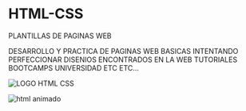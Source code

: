 # HTML-CSS
PLANTILLAS DE PAGINAS WEB

DESARROLLO Y PRACTICA DE PAGINAS WEB BASICAS INTENTANDO PERFECCIONAR DISENIOS 
ENCONTRADOS EN LA WEB TUTORIALES BOOTCAMPS UNIVERSIDAD ETC ETC...


 ![LOGO HTML CSS](https://w7.pngwing.com/pngs/486/223/png-transparent-web-development-html-cascading-style-sheets-web-design-web-design-web-design-text-logo.png)

 ![html animado](https://iconscout.com/lottie-animation/html-9563141)
